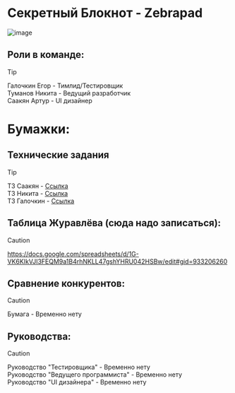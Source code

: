 # Секретный Блокнот - Zebrapad
![image](https://github.com/galochkinev/notepad/assets/157801003/1b59dd68-7f61-4aee-92da-931e2a326f2e)

## Роли в команде:

>[!TIP]
>Галочкин Егор - Тимлид/Тестировщик          
>Туманов Никита - Ведущий разработчик            
>Саакян Артур - UI дизайнер             

# Бумажки:

## Технические задания

>[!TIP]
>ТЗ Саакян - [Ссылка](https://disk.yandex.ru/i/XCZiyu-AaswEhQ)           
>ТЗ Никита - [Ссылка](https://disk.yandex.ru/i/bU8voe7V2WySFQ)             
>ТЗ Галочкин - [Ссылка](https://disk.yandex.ru/i/RpOeCieaj9MgjA)             

## Таблица Журавлёва (сюда надо записаться):
>[!CAUTION]
>https://docs.google.com/spreadsheets/d/1G-VK6KIkVJI3FEQM9a1B4rhNKLL47gshYHRU042HSBw/edit#gid=933206260

## Сравнение конкурентов:
>[!CAUTION]
>Бумага - Временно нету            

## Руководства:
>[!CAUTION]
>Руководство "Тестировщика" - Временно нету              
>Руководство "Ведущего программиста" - Временно нету               
>Руководство "UI дизайнера" - Временно нету               

